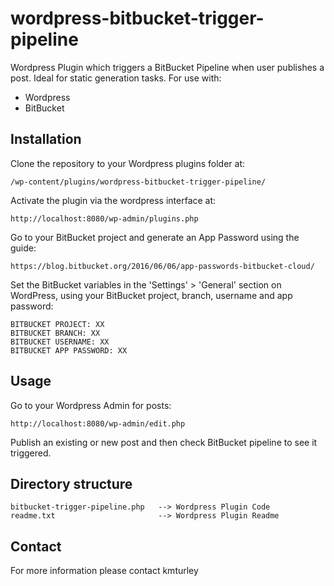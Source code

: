 # wordpress-bitbucket-trigger-pipeline

Wordpress Plugin which triggers a BitBucket Pipeline when user publishes a post. Ideal for static generation tasks. For use with:
* Wordpress
* BitBucket


## Installation

Clone the repository to your Wordpress plugins folder at:

    /wp-content/plugins/wordpress-bitbucket-trigger-pipeline/

Activate the plugin via the wordpress interface at:

    http://localhost:8080/wp-admin/plugins.php

Go to your BitBucket project and generate an App Password using the guide:

    https://blog.bitbucket.org/2016/06/06/app-passwords-bitbucket-cloud/

Set the BitBucket variables in the 'Settings' > 'General' section on WordPress, using your BitBucket project, branch, username and app password:

    BITBUCKET PROJECT: XX
    BITBUCKET BRANCH: XX
    BITBUCKET USERNAME: XX
    BITBUCKET APP PASSWORD: XX


## Usage

Go to your Wordpress Admin for posts:

    http://localhost:8080/wp-admin/edit.php

Publish an existing or new post and then check BitBucket pipeline to see it triggered.


## Directory structure

    bitbucket-trigger-pipeline.php   --> Wordpress Plugin Code
    readme.txt                       --> Wordpress Plugin Readme


## Contact

For more information please contact kmturley
